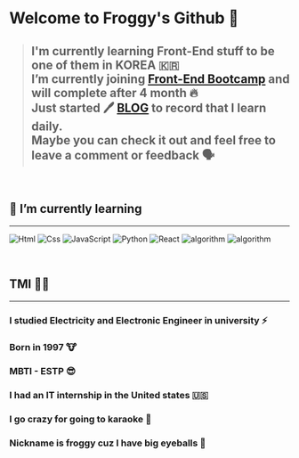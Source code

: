 # Welcome to Froggy's Github 🐸

> ## I'm currently learning Front-End stuff to be one of them in KOREA 🇰🇷 <br>I’m currently joining [Front-End Bootcamp](https://fastcampus.co.kr/b2g_MegabyteSchool_feproject) and will complete after 4 month 🔥 <br> Just started 🖊 **[BLOG](https://evan6-6.tistory.com)** to record that I learn daily.<br> Maybe you can check it out and feel free to leave a comment or feedback 🗣


<br>

## 📖 I’m currently learning 
---

<img alt="Html" src ="https://img.shields.io/badge/HTML5-E34F26.svg?&style=for-the-badge&logo=HTML5&logoColor=white"/> <img alt="Css" src ="https://img.shields.io/badge/CSS3-1572B6.svg?&style=for-the-badge&logo=CSS3&logoColor=white"/> <img alt="JavaScript" src ="https://img.shields.io/badge/JavaScriipt-F7DF1E.svg?&style=for-the-badge&logo=JavaScript&logoColor=black"/> <img alt="Python" src ="https://img.shields.io/badge/Python-f1c23e.svg?&style=for-the-badge&logo=Python&logoColor=#396ca9&"/> <img alt="React" src ="https://img.shields.io/badge/React-white.svg?&style=for-the-badge&logo=React&logoColor=#61DAFB"/> <img alt="algorithm" src ="https://img.shields.io/badge/algorithm-006600.svg?&style=for-the-badge&logo=GNOME Terminal&logoColor=white"/> 
<img alt="algorithm" src ="https://img.shields.io/badge/Computer SCience-556DB3.svg?&style=for-the-badge&logo=PCGamingWiki&logoColor=white"/> 


<br>




## TMI 💁‍♂️

  ---

### I studied Electricity and Electronic Engineer in university ⚡️

###  Born in 1997 🐮

###  MBTI - ESTP 😎

###  I had an IT internship in the United states 🇺🇸

### I go crazy for going to karaoke 🎤

###  Nickname is froggy cuz I have big eyeballs 👀

